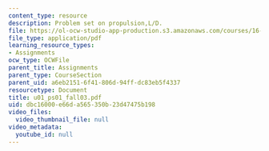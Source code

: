 ```yaml
---
content_type: resource
description: Problem set on propulsion,L/D.
file: https://ol-ocw-studio-app-production.s3.amazonaws.com/courses/16-01-unified-engineering-i-ii-iii-iv-fall-2005-spring-2006/dbc16000e66da565350b23d47475b198_u01_ps01_fall03.pdf
file_type: application/pdf
learning_resource_types:
- Assignments
ocw_type: OCWFile
parent_title: Assignments
parent_type: CourseSection
parent_uid: a6eb2151-6f41-806d-94ff-dc83eb5f4337
resourcetype: Document
title: u01_ps01_fall03.pdf
uid: dbc16000-e66d-a565-350b-23d47475b198
video_files:
  video_thumbnail_file: null
video_metadata:
  youtube_id: null
---
```

